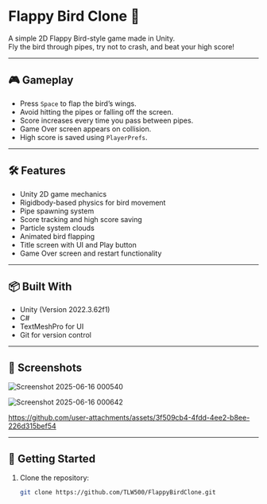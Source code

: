 # Flappy Bird Clone 🐤

A simple 2D Flappy Bird-style game made in Unity.  
Fly the bird through pipes, try not to crash, and beat your high score!

---

## 🎮 Gameplay

- Press `Space` to flap the bird’s wings.
- Avoid hitting the pipes or falling off the screen.
- Score increases every time you pass between pipes.
- Game Over screen appears on collision.
- High score is saved using `PlayerPrefs`.

---

## 🛠️ Features

- Unity 2D game mechanics
- Rigidbody-based physics for bird movement
- Pipe spawning system
- Score tracking and high score saving
- Particle system clouds
- Animated bird flapping
- Title screen with UI and Play button
- Game Over screen and restart functionality

---

## 📦 Built With

- Unity (Version 2022.3.62f1)
- C#
- TextMeshPro for UI
- Git for version control

---

## 📸 Screenshots
![Screenshot 2025-06-16 000540](https://github.com/user-attachments/assets/946a3752-d917-4dd9-bd78-6ad669b817ce)

![Screenshot 2025-06-16 000642](https://github.com/user-attachments/assets/2b01ffcd-0553-40e6-83c7-e7be55662938)

https://github.com/user-attachments/assets/3f509cb4-4fdd-4ee2-b8ee-226d315bef54

---

## 🚀 Getting Started

1. Clone the repository:
   ```bash
   git clone https://github.com/TLW500/FlappyBirdClone.git
